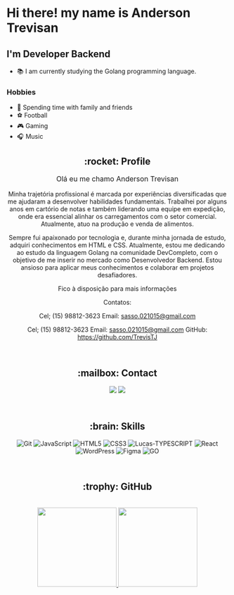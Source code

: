 # Hi there! my name is Anderson Trevisan
## I'm Developer Backend

- :books: I am currently studying the Golang programming language.

### Hobbies

- :partying_face: Spending time with family and friends
- :soccer: Football
- :video_game: Gaming
- :headphones: Music

<div align="center">
  
<div align="center">
    <h2>:rocket: Profile</h2>
    <p style="font-size: 16px;">
    Olá eu me chamo Anderson Trevisan

Minha trajetória profissional é marcada por experiências diversificadas que me ajudaram a desenvolver habilidades fundamentais. Trabalhei por alguns anos em cartório de notas e também liderando uma equipe em expedição, onde era essencial alinhar os carregamentos com o setor comercial. Atualmente, atuo na produção e venda de alimentos.

Sempre fui apaixonado por tecnologia e, durante minha jornada de estudo, adquiri conhecimentos em HTML e CSS. Atualmente, estou me dedicando ao estudo da linguagem Golang na comunidade DevCompleto, com o objetivo de me inserir no mercado como Desenvolvedor Backend. Estou ansioso para aplicar meus conhecimentos e colaborar em projetos desafiadores.

Fico à disposição para mais informações

Contatos:

Cel; (15) 98812-3623
Email: sasso.021015@gmail.com

Cel; (15) 98812-3623
Email: sasso.021015@gmail.com
GitHub: https://github.com/TrevisTJ
    </p>
</div>
  
<br>

<div align="center">
    <h2>:mailbox: Contact</h2>
</div>
<p align="center">
  <a href = "https://sasso.021015@gmail.com"><img src="https://img.shields.io/badge/-Gmail-%23333?style=for-the-badge&logo=gmail&logoColor=white" target="_blank"></a>
  <a href="https://www.linkedin.com/in/andersontrevis" target="_blank"><img src="https://img.shields.io/badge/-LinkedIn-%230077B5?style=for-the-badge&logo=linkedin&logoColor=white" target="_blank"></a>
</p>

<br>

<div align="center">
    <h2>:brain: Skills</h2>
    <p align="center">
      <img alt="Git" src="https://img.shields.io/badge/git-%23F05033.svg?style=for-the-badge&logo=git&logoColor=white"/>
      <img alt="JavaScript" src="https://img.shields.io/badge/javascript-%23323330.svg?style=for-the-badge&logo=javascript&logoColor=%23F7DF1E"/>
      <img alt="HTML5" src="https://img.shields.io/badge/html5-%23E34F26.svg?style=for-the-badge&logo=html5&logoColor=white"/>
      <img alt="CSS3" src="https://img.shields.io/badge/css3-%231572B6.svg?style=for-the-badge&logo=css3&logoColor=white"/>
      <img alt="Lucas-TYPESCRIPT" src="https://img.shields.io/badge/TypeScript-007ACC?style=for-the-badge&logo=typescript&logoColor=white">
      <img alt="React" src="https://img.shields.io/badge/react-%2320232a.svg?style=for-the-badge&logo=react&logoColor=%2361DAFB"/>
      <img alt="WordPress" src="https://img.shields.io/badge/WordPress-%23117AC9.svg?style=for-the-badge&logo=WordPress&logoColor=white"/>
      <img alt="Figma" src="https://img.shields.io/badge/Figma-F24E1E?style=for-the-badge&logo=figma&logoColor=white"/>
      <img alt= "GO" src= "https://img.shields.io/badge/Go-00ADD8?logo=Go&logoColor=white&style=for-the-badge"/>
     </p>
</div>

<br>

<div align="center">
<h2>:trophy: GitHub</h2>
</div>

<br>

 <div>
   <a href="https://github.com/Trevis TJ">
   <img height="180em" src="https://github-readme-stats.vercel.app/api?username=TrevisTJ&show_icons=true&theme=tokyonight&include_all_commits=true&count_private=true"/>
   <img height="180em" src="https://github-readme-stats.vercel.app/api/top-langs/?username=TrevisTJ&layout=compact&langs_count=6&theme=tokyonight"/>

</div>
    
